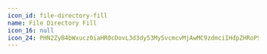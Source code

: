 ```yaml
---
icon_id: file-directory-fill
name: File Directory Fill
icon_16: null
icon_24: PHN2ZyB4bWxucz0iaHR0cDovL3d3dy53My5vcmcvMjAwMC9zdmciIHdpZHRoPSIyNCIgaGVpZ2h0PSIyNCIgdmlld0JveD0iMCAwIDI0IDI0Ij48cGF0aCBmaWxsLXJ1bGU9ImV2ZW5vZGQiIGQ9Ik0yIDQuNzVDMiAzLjc4NCAyLjc4NCAzIDMuNzUgM2g0Ljk3MWMuNTggMCAxLjEyLjI4NiAxLjQ0Ny43NjVsMS40MDQgMi4wNjNhLjI1LjI1IDAgMDAuMjA3LjExaDguNDcxYy45NjYgMCAxLjc1Ljc4MyAxLjc1IDEuNzVWMTkuMjVBMS43NSAxLjc1IDAgMDEyMC4yNSAyMUgzLjc1QTEuNzUgMS43NSAwIDAxMiAxOS4yNVY0Ljc1eiIvPjwvc3ZnPg==
---
```

